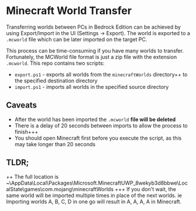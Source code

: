 # Minecraft World Transfer

Transferring worlds between PCs in Bedrock Edition can be achieved by using Export/Import in the UI (Settings -> Export). The world is exported to a `.mcworld` file which can be later imported on the target PC.

This process can be time-consuming if you have many worlds to transfer. Fortunately, the MCWorld file format is just a zip file with the extension `.mcworld`. This repo contains two scripts:

* `export.ps1` - exports all worlds from the `minecraftWorlds` directory++ to the specified destination directory
* `import.ps1` - imports all worlds in the specified source directory

## Caveats

* After the world has been imported the  `.mcworld` **file will be deleted**
* There is a delay of 20 seconds between imports to allow the process to finish+++
* You should open Minecraft first before you execute the script, as this may take longer than 20 seconds

## TLDR;

++ The full location is ~\AppData\Local\Packages\Microsoft.MinecraftUWP_8wekyb3d8bbwe\LocalState\games\com.mojang\minecraftWorlds
+++ If you don't wait, the same world will be imported multiple times in place of the next worlds. ie Importing worlds A, B, C, D in one go will result in A, A, A, A in Minecraft.
